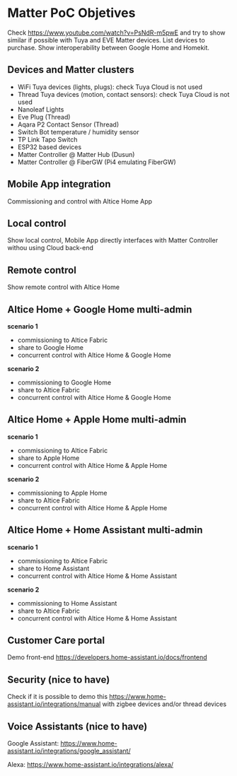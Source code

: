 # Matter PoC Objetives

Check https://www.youtube.com/watch?v=PsNdR-m5pwE and try to show similar if possible with Tuya and EVE Matter devices. List devices to purchase. Show interoperability between Google Home and Homekit.

## Devices and Matter clusters

- WiFi Tuya devices (lights, plugs): check Tuya Cloud is not used
- Thread Tuya devices (motion, contact sensors): check Tuya Cloud is not used
- Nanoleaf Lights
- Eve Plug (Thread)
- Aqara P2 Contact Sensor (Thread)
- Switch Bot temperature / humidity sensor
- TP Link Tapo Switch
- ESP32 based devices
- Matter Controller @ Matter Hub (Dusun)
- Matter Controller @ FiberGW (Pi4 emulating FiberGW)

## Mobile App integration

Commissioning and control with Altice Home App

## Local control

Show local control, Mobile App directly interfaces with Matter Controller withou using Cloud back-end 

## Remote control

Show remote control with Altice Home

## Altice Home + Google Home multi-admin

**scenario 1**
- commissioning to Altice Fabric
- share to Google Home
- concurrent control with Altice Home & Google Home

**scenario 2**
- commissioning to Google Home 
- share to Altice Fabric
- concurrent control with Altice Home & Google Home

## Altice Home + Apple Home multi-admin

**scenario 1**
- commissioning to Altice Fabric
- share to Apple Home
- concurrent control with Altice Home & Apple Home

**scenario 2**
- commissioning to Apple Home 
- share to Altice Fabric
- concurrent control with Altice Home & Apple Home

## Altice Home + Home Assistant multi-admin

**scenario 1**
- commissioning to Altice Fabric
- share to Home Assistant
- concurrent control with Altice Home & Home Assistant

**scenario 2**
- commissioning to Home Assistant
- share to Altice Fabric
- concurrent control with Altice Home & Home Assistant

## Customer Care portal

Demo front-end https://developers.home-assistant.io/docs/frontend

## Security (nice to have)

Check if it is possible to demo this https://www.home-assistant.io/integrations/manual with zigbee devices and/or thread devices

## Voice Assistants (nice to have)

Google Assistant: https://www.home-assistant.io/integrations/google_assistant/

Alexa: https://www.home-assistant.io/integrations/alexa/
